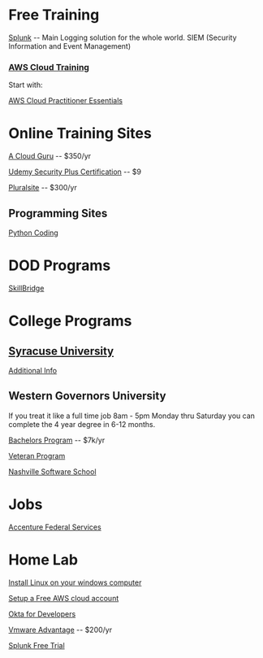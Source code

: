 # Free Training
[Splunk](https://workplus.splunk.com/veterans) -- Main Logging solution for the whole world. SIEM (Security Information and Event Management)


### [AWS Cloud Training](https://aws.training)

Start with:

  [AWS Cloud Practitioner Essentials](https://tinyurl.com/ybmwex5e)
  
# Online Training Sites
  [A Cloud Guru](https://acloudguru.com/) -- $350/yr

  [Udemy Security Plus Certification](https://www.udemy.com/courses/search/?src=ukw&q=security+plus) -- $9


  [Pluralsite](https://www.pluralsight.com/) -- $300/yr

## Programming Sites
  [Python Coding](https://www.freecodecamp.org/news/freecodecamp-python-courses-ranked-from-best-to-worst/)

# DOD Programs
  [SkillBridge](https://doi.gov/veterans/skillbridge)

# College Programs

## [Syracuse University](https://veterans.syr.edu/)
[Additional Info](https://ivmf.syracuse.edu/)

## Western Governors University
If you treat it like a full time job 8am - 5pm Monday thru Saturday you can complete the 4 year degree in 6-12 months.


  [Bachelors Program](https://www.wgu.edu/online-it-degrees/information-technology-bachelors-program.html) -- $7k/yr


  [Veteran Program](https://www.wgu.edu/student-experience/learning/military-va.html)

  [Nashville Software School](https://nashvillesoftwareschool.com/)

# Jobs

  [Accenture Federal Services](https://www.accenture.com/us-en/careers/local/military-veterans)

# Home Lab
  [Install Linux on your windows computer](https://learn.microsoft.com/en-us/windows/wsl/install)

  [Setup a Free AWS cloud account](https://aws.amazon.com/free/?all-free-tier.sort-by=item.additionalFields.SortRank&all-free-tier.sort-order=asc&awsf.Free%20Tier%20Types=*all&awsf.Free%20Tier%20Categories=*all)

  [Okta for Developers](https://developer.okta.com/signup/)

  [Vmware Advantage](https://www.vmug.com/membership/vmug-advantage-membership/) -- $200/yr

  [Splunk Free Trial](https://www.splunk.com/en_us/download.html?locale=en_us)
